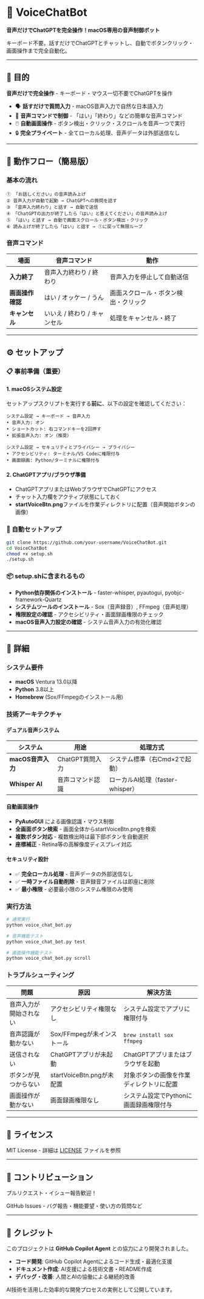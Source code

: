 # 🎤 VoiceChatBot

**音声だけでChatGPTを完全操作！macOS専用の音声制御ボット**

キーボード不要。話すだけでChatGPTとチャットし、自動でボタンクリック・画面操作まで完全自動化。

---

## 🎯 目的

**音声だけで完全操作** - キーボード・マウス一切不要でChatGPTを操作

- 🗣️ **話すだけで質問入力** - macOS音声入力で自然な日本語入力
- 🎤 **音声コマンドで制御** - 「はい」「終わり」などの簡単な音声コマンド
- 🖱️ **自動画面操作** - ボタン検出・クリック・スクロールを音声一つで実行
- 🔒 **完全プライベート** - 全てローカル処理、音声データは外部送信なし

---

## 🔄 動作フロー（簡易版）

### 基本の流れ
```
① 「お話しください」の音声読み上げ
② 音声入力が自動で起動 → ChatGPTへの質問を話す
③ 「音声入力終わり」と話す → 自動で送信
④ 「ChatGPTの出力が終了したら『はい』と答えてください」の音声読み上げ
⑤ 「はい」と話す → 自動で画面スクロール・ボタン検出・クリック
⑥ 読み上げが終了したら「はい」と話す → ①に戻って無限ループ
```

### 音声コマンド
| 場面 | 音声コマンド | 動作 |
|------|------|------|
| **入力終了** | 音声入力終わり / 終わり | 音声入力を停止して自動送信 |
| **画面操作確認** | はい / オッケー / うん | 画面スクロール・ボタン検出・クリック |
| **キャンセル** | いいえ / 終わり / キャンセル | 処理をキャンセル・終了 |

---

## ⚙️ セットアップ

### 📋 事前準備（重要）

#### 1. macOSシステム設定
セットアップスクリプトを実行する**前に**、以下の設定を確認してください：

```
システム設定 → キーボード → 音声入力
• 音声入力: オン
• ショートカット: 右コマンドキーを2回押す
• 拡張音声入力: オン（推奨）
```

```
システム設定 → セキュリティとプライバシー → プライバシー
• アクセシビリティ: ターミナル/VS Codeに権限付与
• 画面録画: Python/ターミナルに権限付与
```

#### 2. ChatGPTアプリ/ブラウザ準備
- ChatGPTアプリまたはWebブラウザでChatGPTにアクセス
- チャット入力欄をアクティブ状態にしておく
- **startVoiceBtn.png**ファイルを作業ディレクトリに配置（音声開始ボタンの画像）

### 🚀 自動セットアップ
```bash
git clone https://github.com/your-username/VoiceChatBot.git
cd VoiceChatBot
chmod +x setup.sh
./setup.sh
```

### 📦 setup.shに含まれるもの
- **Python依存関係のインストール** - faster-whisper, pyautogui, pyobjc-framework-Quartz
- **システムツールのインストール** - Sox（音声録音）, FFmpeg（音声処理）
- **権限設定の確認** - アクセシビリティ・画面録画権限のチェック
- **macOS音声入力設定の確認** - システム音声入力の有効化確認

---

## 📖 詳細

### システム要件
- **macOS** Ventura 13.0以降
- **Python** 3.8以上
- **Homebrew** (Sox/FFmpegのインストール用)

### 技術アーキテクチャ

#### デュアル音声システム
| システム | 用途 | 処理方式 |
|---------|------|---------|
| **macOS音声入力** | ChatGPT質問入力 | システム標準（右Cmd×2で起動） |
| **Whisper AI** | 音声コマンド認識 | ローカルAI処理（faster-whisper） |

#### 自動画面操作
- **PyAutoGUI** による画像認識・マウス制御
- **全画面ボタン検索** - 画面全体からstartVoiceBtn.pngを検索
- **複数ボタン対応** - 複数検出時は最下部ボタンを自動選択
- **座標補正** - Retina等の高解像度ディスプレイ対応

#### セキュリティ設計
- ✅ **完全ローカル処理** - 音声データの外部送信なし
- ✅ **一時ファイル自動削除** - 音声録音ファイルは即座に削除
- ✅ **最小権限** - 必要最小限のシステム権限のみ使用

### 実行方法
```bash
# 通常実行
python voice_chat_bot.py

# 音声機能テスト
python voice_chat_bot.py test

# 画面操作機能テスト
python voice_chat_bot.py scroll
```

### トラブルシューティング

| 問題 | 原因 | 解決方法 |
|------|------|---------|
| 音声入力が開始されない | アクセシビリティ権限なし | システム設定でアプリに権限付与 |
| 音声認識が動かない | Sox/FFmpegが未インストール | `brew install sox ffmpeg` |
| 送信されない | ChatGPTアプリが未起動 | ChatGPTアプリまたはブラウザを起動 |
| ボタンが見つからない | startVoiceBtn.pngが未配置 | 対象ボタンの画像を作業ディレクトリに配置 |
| 画面操作が動かない | 画面録画権限なし | システム設定でPythonに画面録画権限付与 |

---

## 📄 ライセンス

MIT License - 詳細は [LICENSE](LICENSE) ファイルを参照

---

## 🤝 コントリビューション

プルリクエスト・イシュー報告歓迎！

GitHub Issues - バグ報告・機能要望・使い方の質問など

---

## 🙏 クレジット

このプロジェクトは **GitHub Copilot Agent** との協力により開発されました。

- **コード開発**: GitHub Copilot Agentによるコード生成・最適化支援
- **ドキュメント作成**: AI支援による技術文書・README作成
- **デバッグ・改善**: 人間とAIの協働による継続的改善

AI技術を活用した効率的な開発プロセスの実例として公開しています。
